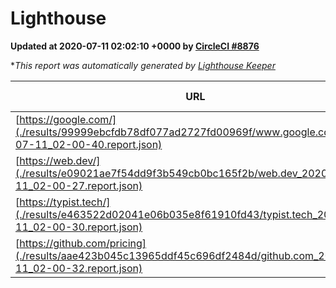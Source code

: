 
# Lighthouse

**Updated at 2020-07-11 02:02:10 +0000 by [CircleCI #8876](https://circleci.com/gh/ItinerisLtd/lighthouse-keeper-example/8876)**

**This report was automatically generated by [Lighthouse Keeper](https://github.com/itinerisltd/lighthouse-keeper)*

| URL | Performance | Accessibility | Best Practices | SEO | PWA | Updated At |
| --- | --- | --- | --- | --- | --- | --- |
| [https://google.com/](./results/99999ebcfdb78df077ad2727fd00969f/www.google.com_2020-07-11_02-00-40.report.json) | 0.79 | 0.9 | 0.92 | 0.85 | 0.54 | 2020-07-11T02:00:40.942Z |
| [https://web.dev/](./results/e09021ae7f54dd9f3b549cb0bc165f2b/web.dev_2020-07-11_02-00-27.report.json) | 0.81 | 1 | 1 | 0.99 | 0.96 | 2020-07-11T02:00:27.876Z |
| [https://typist.tech/](./results/e463522d02041e06b035e8f61910fd43/typist.tech_2020-07-11_02-00-30.report.json) | 0.87 | 0.92 | 0.92 | 0.99 | 0.57 | 2020-07-11T02:00:30.302Z |
| [https://github.com/pricing](./results/aae423b045c13965ddf45c696df2484d/github.com_2020-07-11_02-00-32.report.json) | 0.78 | 0.96 | 1 | 0.92 | 0.54 | 2020-07-11T02:00:32.417Z |
